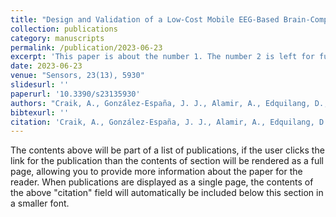 ```yaml
---
title: "Design and Validation of a Low-Cost Mobile EEG-Based Brain-Computer Interface"
collection: publications
category: manuscripts
permalink: /publication/2023-06-23
excerpt: 'This paper is about the number 1. The number 2 is left for future work.'
date: 2023-06-23
venue: "Sensors, 23(13), 5930"
slidesurl: ''
paperurl: '10.3390/s23135930'
authors: "Craik, A., González-España, J. J., Alamir, A., Edquilang, D., Wong, S., Sánchez Rodríguez, L., Feng, J., Francisco, G. E., & Contreras-Vidal, J. L."
bibtexurl: ''
citation: 'Craik, A., González-España, J. J., Alamir, A., Edquilang, D., Wong, S., Sánchez Rodríguez, L., Feng, J., Francisco, G. E., & Contreras-Vidal, J. L. (2023). Design and Validation of a Low-Cost Mobile EEG-Based Brain–Computer Interface. Sensors, 23(13), 5930. https://doi.org/10.3390/s23135930'
---
```

The contents above will be part of a list of publications, if the user clicks the link for the publication than the contents of section will be rendered as a full page, allowing you to provide more information about the paper for the reader. When publications are displayed as a single page, the contents of the above "citation" field will automatically be included below this section in a smaller font.
